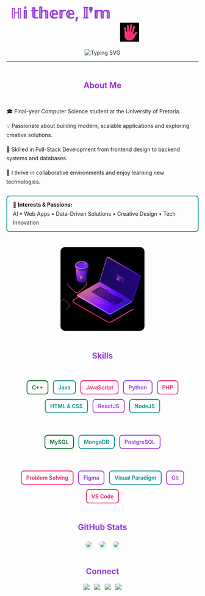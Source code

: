 <!-- Presentation -->
<div align="center">
  <!-- Animated line divider -->
  <!-- <img src="assets/soft-line.gif" width="100%" alt="divider"> -->

  <h1 style="font-size:2.8em; line-height:1.2; margin-bottom:20px; color:#9739DC;">
    ℍ𝕚 𝕥𝕙𝕖𝕣𝕖, 𝕀❜𝕞 
    <a href="https://github.com/NaazneenKhan" style="color:white; text-decoration:none;">ℕ𝕒𝕒𝕫𝕟𝕖𝕖𝕟 𝕂𝕙𝕒𝕟❕</a>
    <img src="assets/wave.gif" width="50" alt="wave" style="vertical-align:middle; margin-left:8px;">
  </h1>

  <!-- Typing animation -->
  <img src="https://readme-typing-svg.herokuapp.com?font=Fira+Code&weight=500&size=20&duration=2800&pause=500&color=088F96&center=true&vCenter=true&width=900&lines=Full-Stack+Developer;Software+Engineer;Problem+Solver" alt="Typing SVG">
</div>

---

<!-- About Me -->

<div align="center" style="margin-top:50px; max-width:900px;">

  <h2 style="margin-bottom:30px; color:#9739DC;">About Me</h2>

  <div style="display:flex; flex-wrap:wrap; justify-content:center; align-items:flex-start; gap:40px;">
    <div style="max-width:650px; text-align:left; line-height:1.7;">
      <p>🎓 Final-year Computer Science student at the University of Pretoria.</p>
      <p>💡 Passionate about building modern, scalable applications and exploring creative solutions.</p>
      <p>🌱 Skilled in Full-Stack Development from frontend design to backend systems and databases.</p>
      <p>🚀 I thrive in collaborative environments and enjoy learning new technologies.</p>
      <!-- Interests & Passions -->
      <div style="margin-top:10px; padding:10px 15px; border:2px solid #088F96; border-radius:8px; display:inline-block;">
        🧩 <strong>Interests & Passions:</strong> <br> AI • Web Apps • Data-Driven Solutions • Creative Design • Tech Innovation
      </div>
    </div>
    <!-- GIF Section -->
    <div style="flex-shrink:0;">
      <img src="assets/about-me.gif" width="220px" alt="working-gif" style="border-radius:12px;">
    </div>

  </div>

</div>
<!-- Skills Section -->
<div align="center" style="margin-top:50px; max-width:900px;">

  <h2 style="color:#9739DC; margin-bottom:25px;">Skills</h2>

  <!-- Languages & Frameworks -->
  <div style="margin-bottom:30px; width:100%;">
    <h4 style="color:white; margin-bottom:10px;">Languages & Frameworks</h4>
    <div style="display:flex; flex-wrap:wrap; justify-content:center; gap:12px;">
      <div style="padding:8px 12px; border:2px solid #0A6721; border-radius:8px; color:#0A6721; font-weight:600;">C++</div>
      <div style="padding:8px 12px; border:2px solid #088F96; border-radius:8px; color:#088F96; font-weight:600;">Java</div>
      <div style="padding:8px 12px; border:2px solid #F02267; border-radius:8px; color:#F02267; font-weight:600;">JavaScript</div>
      <div style="padding:8px 12px; border:2px solid #9739DC; border-radius:8px; color:#9739DC; font-weight:600;">Python</div>
      <div style="padding:8px 12px; border:2px solid #F02267; border-radius:8px; color:#F02267; font-weight:600;">PHP</div>
      <div style="padding:8px 12px; border:2px solid #088F96; border-radius:8px; color:#088F96; font-weight:600;">HTML & CSS</div>
      <div style="padding:8px 12px; border:2px solid #9739DC; border-radius:8px; color:#9739DC; font-weight:600;">ReactJS</div>
      <div style="padding:8px 12px; border:2px solid #088F96; border-radius:8px; color:#088F96; font-weight:600;">NodeJS</div>
    </div>
  </div>

  <!-- Tools & Databases -->
  <div style="margin-bottom:30px; width:100%;">
    <h4 style="color:white; margin-bottom:10px;">Database Management</h4>
    <div style="display:flex; flex-wrap:wrap; justify-content:center; gap:12px;">
      <div style="padding:8px 12px; border:2px solid #0A6721; border-radius:8px; color:#0A6721; font-weight:600;">MySQL</div>
      <div style="padding:8px 12px; border:2px solid #088F96; border-radius:8px; color:#088F96; font-weight:600;">MongoDB</div>
      <div style="padding:8px 12px; border:2px solid #9739DC; border-radius:8px; color:#9739DC; font-weight:600;">PostgreSQL</div>
    </div>
  </div>

  <!-- Other Skills / Design -->
  <div style="width:100%;">
    <h4 style="color:white; margin-bottom:10px;">Tools & Other Skills</h4>
    <div style="display:flex; flex-wrap:wrap; justify-content:center; gap:12px;">
      <div style="padding:8px 12px; border:2px solid #F02267; border-radius:8px; color:#F02267; font-weight:600;">Problem Solving</div>
      <div style="padding:8px 12px; border:2px solid #9739DC; border-radius:8px; color:#9739DC; font-weight:600;">Figma</div>
      <div style="padding:8px 12px; border:2px solid #088F96; border-radius:8px; color:#088F96; font-weight:600;">Visual Paradigm</div>
      <div style="padding:8px 12px; border:2px solid #9739DC; border-radius:8px; color:#9739DC; font-weight:600;">Git</div>
      <div style="padding:8px 12px; border:2px solid #F02267; border-radius:8px; color:#F02267; font-weight:600;">VS Code</div>
    </div>
  </div>

</div>

<!-- GitHub Stats -->
<div align="center" style="margin-top:50px; max-width:900px;">

  <!-- Section Header -->
  <h2 style="color:#9739DC; margin-bottom:25px;">GitHub Stats</h2>

  <!-- Stats Images -->
  <div style="display:flex; flex-wrap:wrap; justify-content:center; gap:20px;">
    <img src="https://github-readme-stats.vercel.app/api?username=NaazneenKhan&theme=radical&show_icons=true" style="border-radius:12px; box-shadow:0 4px 10px rgba(0,0,0,0.1);" />
    <img src="https://github-readme-streak-stats.herokuapp.com/?user=NaazneenKhan&theme=radical" style="border-radius:12px; box-shadow:0 4px 10px rgba(0,0,0,0.1);" />
    <img src="https://github-readme-stats.vercel.app/api/top-langs/?username=NaazneenKhan&layout=compact&theme=radical" style="border-radius:12px; box-shadow:0 4px 10px rgba(0,0,0,0.1);" />
  </div>

</div>
<!-- Contact -->
<div align="center" style="margin-top:50px; max-width:900px;">

  <h2 style="color:#9739DC; margin-bottom:20px;">Connect</h2>

  <div style="display:flex; justify-content:center; gap:12px; flex-wrap:wrap;">
    <!-- Email -->
    <a href="mailto:naazneen.k@icloud.com">
      <img src="https://img.shields.io/badge/iCloud%20Mail-088F96?style=for-the-badge&logo=icloud&logoColor=white&labelColor=3D235F" />
    </a>
    <!-- LinkedIn -->
    <a href="https://www.linkedin.com/in/naazneen-khan-6731a6222/">
      <img src="https://img.shields.io/badge/LinkedIn-9739DC?style=for-the-badge&logo=linkedin&logoColor=white&labelColor=0A6721" />
    </a>
    <!-- GitHub -->
    <a href="https://github.com/NaazneenKhan">
      <img src="https://img.shields.io/badge/GitHub-3D235F?style=for-the-badge&logo=github&logoColor=white&labelColor=F02267" />
    </a>
    <!-- CV / Resume -->
    <a href="assets/Naazneen%20Khan%20CV.pdf" target="_blank">
      <img src="https://img.shields.io/badge/CV-F02267?style=for-the-badge&logo=adobeacrobatreader&logoColor=white&labelColor=088F96" />
    </a>

  </div>

</div>

